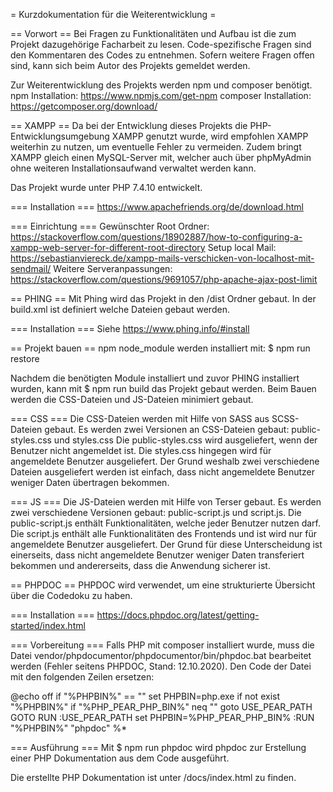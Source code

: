 = Kurzdokumentation für die Weiterentwicklung =

== Vorwort ==
Bei Fragen zu Funktionalitäten und Aufbau ist die zum Projekt dazugehörige
Facharbeit zu lesen. Code-spezifische Fragen sind den Kommentaren des Codes zu
entnehmen. Sofern weitere Fragen offen sind, kann sich beim Autor des Projekts
gemeldet werden.

Zur Weiterentwicklung des Projekts werden npm und composer benötigt.
npm Installation: https://www.npmjs.com/get-npm
composer Installation: https://getcomposer.org/download/


== XAMPP ==
Da bei der Entwicklung dieses Projekts die PHP-Entwicklungsumgebung XAMPP
genutzt wurde, wird empfohlen XAMPP weiterhin zu nutzen, um eventuelle Fehler
zu vermeiden. Zudem bringt XAMPP gleich einen MySQL-Server mit, welcher auch
über phpMyAdmin ohne weiteren Installationsaufwand verwaltet werden kann.

Das Projekt wurde unter PHP 7.4.10 entwickelt.

=== Installation ===
https://www.apachefriends.org/de/download.html

=== Einrichtung ===
Gewünschter Root Ordner: https://stackoverflow.com/questions/18902887/how-to-configuring-a-xampp-web-server-for-different-root-directory
Setup local Mail: https://sebastianviereck.de/xampp-mails-verschicken-von-localhost-mit-sendmail/
Weitere Serveranpassungen: https://stackoverflow.com/questions/9691057/php-apache-ajax-post-limit


== PHING ==
Mit Phing wird das Projekt in den /dist Ordner gebaut. In der build.xml ist
definiert welche Dateien gebaut werden.

=== Installation ===
Siehe https://www.phing.info/#install


== Projekt bauen ==
npm node_module werden installiert mit:
$ npm run restore

Nachdem die benötigten Module installiert und zuvor PHING installiert wurden,
kann mit
$ npm run build
das Projekt gebaut werden. Beim Bauen werden die CSS-Dateien und JS-Dateien
minimiert gebaut.

=== CSS ===
Die CSS-Dateien werden mit Hilfe von SASS aus SCSS-Dateien gebaut.
Es werden zwei Versionen an CSS-Dateien gebaut: public-styles.css und styles.css
Die public-styles.css wird ausgeliefert, wenn der Benutzer nicht angemeldet ist.
Die styles.css hingegen wird für angemeldete Benutzer ausgeliefert. Der Grund
weshalb zwei verschiedene Dateien ausgeliefert werden ist einfach, dass nicht
angemeldete Benutzer weniger Daten übertragen bekommen.

=== JS ===
Die JS-Dateien werden mit Hilfe von Terser gebaut.
Es werden zwei verschiedene Versionen gebaut: public-script.js und script.js.
Die public-script.js enthält Funktionalitäten, welche jeder Benutzer nutzen
darf. Die script.js enthält alle Funktionalitäten des Frontends und ist wird nur
für angemeldete Benutzer ausgeliefert. Der Grund für diese Unterscheidung ist
einerseits, dass nicht angemeldete Benutzer weniger Daten transferiert bekommen
und andererseits, dass die Anwendung sicherer ist.


== PHPDOC ==
PHPDOC wird verwendet, um eine strukturierte Übersicht über die Codedoku zu
haben.

=== Installation ===
https://docs.phpdoc.org/latest/getting-started/index.html

=== Vorbereitung ===
Falls PHP mit composer installiert wurde, muss die Datei
vendor/phpdocumentor/phpdocumentor/bin/phpdoc.bat bearbeitet werden (Fehler
seitens PHPDOC, Stand: 12.10.2020). Den Code der Datei mit den folgenden Zeilen
ersetzen:

@echo off
if "%PHPBIN%" == "" set PHPBIN=php.exe
if not exist "%PHPBIN%" if "%PHP_PEAR_PHP_BIN%" neq "" goto USE_PEAR_PATH
GOTO RUN
:USE_PEAR_PATH
set PHPBIN=%PHP_PEAR_PHP_BIN%
:RUN
"%PHPBIN%" "phpdoc" %*

=== Ausführung ===
Mit
$ npm run phpdoc
wird phpdoc zur Erstellung einer PHP Dokumentation aus dem Code ausgeführt.

Die erstellte PHP Dokumentation ist unter /docs/index.html zu finden.
